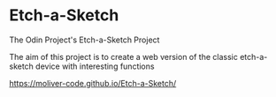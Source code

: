 # Etch-a-Sketch
The Odin Project's Etch-a-Sketch Project

The aim of this project is to create a web version of the classic etch-a-sketch device with interesting functions

https://moliver-code.github.io/Etch-a-Sketch/
